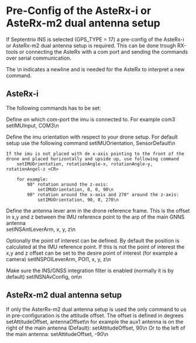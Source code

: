 # Pre-Config of the AsteRx-i or AsteRx-m2 dual antenna setup

If Septentrio INS is selected (GPS_TYPE = 17) a pre-config of the AsteRx-i or AsteRx-m2 dual antenna setup is required. This can be done trough RX-tools or connecting the AsteRx with a com port and sending the commands over serial communication.

The \n indicates a newline and is needed for the AsteRx to interpret a new command.

## AsteRx-i

The following commands has to be set:

Define on which com-port the imu is connected to. For example com3
    setIMUInput, COM3\n

Define the imu orientation with respect to your drone setup. For default setup use the following command
    setIMUOrientation, SensorDefault\n

    If the imu is not placed with de x-axis pointing to the front of the drone and placed horizontally and upside up, use following command
        setIMUOrientation, rotationAngle-x, rotationAngle-y, rotationAngel-z <CR>

        for example:
            90° rotation around the z-axis:
                setIMUOrientation, 0, 0, 90\n
            90° rotation around the x-axis and 270° around the z-axis:
                setIMUOrientation, 90, 0, 270\n

Define the antenna lever arm in the drone reference frame. This is the offset in x,y and z between the IMU reference point to the arp of the main GNNS antenna  
    setINSAntLeverArm, x, y, z\n

Optionally the point of interest can be defined. By default the position is calculated at the IMU reference point. If this is not the point of interest the x,y and z offset can be set to the desire point of interest (for example a camera)
    setINSPOILeverArm, POI1, x, y, z\n

Make sure the INS/GNSS integration filter is enabled (normally it is by default)
    setINSNAvConfig, on\n

## AsteRx-m2 dual antenna setup

If only the AsterRx-m2 dual antenna setup is used the only command to us in pre-configuration is the attitude offset. The offset is defined in degrees
    setAttitudeOffset, antennaOffset\n
    for example the aux1 antenna is on the right of the main antenna (Default):
    setAttitudeOffset, 90\n
    Or to the left of the main antenna:
    setAttitudeOffset, -90\n
